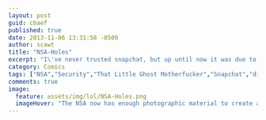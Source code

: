```yaml
---
layout: post
guid: cbaef
published: true
date: 2013-11-06 13:31:58 -0500
author: scawt
title: "NSA-Holes"
excerpt: "I\'ve never trusted snapchat, but up until now it was due to my overpowering fear of ghosts."
category: Comics
tags: ["NSA","Security","That Little Ghost Motherfucker","Snapchat","dick detection software","Dick Pics","Dicks","Surprise Dicks","science","penis lol","porn"]
comments: true 
image:
  feature: assets/img/lol/NSA-Holes.png
  imageHover: "The NSA now has enough photographic material to create a realistic hologram of my dick, which will be hosting the 2016 election on CNN."
---
```


